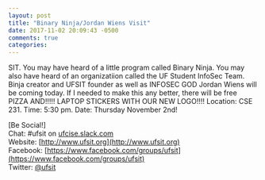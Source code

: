 ```yaml
---
layout: post
title: "Binary Ninja/Jordan Wiens Visit"
date: 2017-11-02 20:09:43 -0500
comments: true
categories: 
---
```

SIT. You may have heard of a little program called Binary Ninja. You may also have heard of an organizatiion called the UF Student InfoSec Team. Binja creator and UFSIT founder as well as INFOSEC GOD Jordan Wiens will be coming today. If I needed to make this any better, there will be free PIZZA AND!!!!! LAPTOP STICKERS WITH OUR NEW LOGO!!!!
Location: CSE 231. Time: 5:30 pm. Date: Thursday November 2nd!
<!-- MORE -->
[Be Social!]   
Chat: #ufsit on [ufcise.slack.com](https://ufcise.slack.com)  
Website: [http://www.ufsit.org](http://www.ufsit.org)   
Facebook: [https://www.facebook.com/groups/ufsit](https://www.facebook.com/groups/ufsit)   
Twitter: [@ufsit](https://twitter.com/ufsit)   
